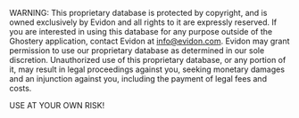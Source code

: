 WARNING:
This proprietary database is protected by copyright, and is owned exclusively by Evidon and all rights to it are expressly reserved. If you are interested in using this database for any purpose outside of the Ghostery application, contact Evidon at info@evidon.com. Evidon may grant permission to use our proprietary database as determined in our sole discretion. Unauthorized use of this proprietary database, or any portion of it, may result in legal proceedings against you, seeking monetary damages and an injunction against you, including the payment of legal fees and costs.

USE AT YOUR OWN RISK!
